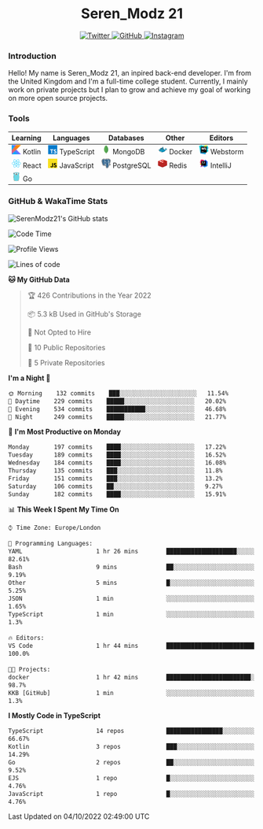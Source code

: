 <div align="center">
  <h1>Seren_Modz 21</h1>
  <a href="https://twitter.com/SerenModz21">
    <img alt="Twitter" src="https://img.shields.io/badge/twitter%20-%231DA1F2.svg?&style=for-the-badge&logo=Twitter&logoColor=white">
  </a>
  <a href="https://github.com/SerenModz21">
    <img alt="GitHub" src="https://img.shields.io/badge/github%20-%23121011.svg?&style=for-the-badge&logo=github&logoColor=white">
  </a>
  <a href="https://www.instagram.com/serenmodz21">
    <img alt="Instagram" src="https://img.shields.io/badge/instagram%20-%23E4405F.svg?&style=for-the-badge&logo=Instagram&logoColor=white">
  </a>
</div>

### Introduction

Hello! My name is Seren_Modz 21, an inpired back-end developer. I'm from the United Kingdom and I'm a full-time college student. Currently, I mainly work on private projects but I plan to grow and achieve my goal of working on more open source projects. 

### Tools

 **Learning**                                        | **Languages**                                               | **Databases**                                               | **Other**                                           | **Editors**                                                  
-----------------------------------------------------|-------------------------------------------------------------|-------------------------------------------------------------|-----------------------------------------------------|--------------------------------------------------------------
 <img width="19px" src="./assets/kotlin.svg"> Kotlin | <img width="19px" src="./assets/typescript.svg"> TypeScript | <img width="19px" src="./assets/mongodb.svg"> MongoDB       | <img width="19px" src="./assets/docker.svg"> Docker | <img width="19px" src="./assets/webstorm.svg"> Webstorm      
 <img width="19px" src="./assets/react.svg"> React   | <img width="19px" src="./assets/javascript.svg"> JavaScript | <img width="19px" src="./assets/postgresql.svg"> PostgreSQL | <img width="19px" src="./assets/redis.svg"> Redis   | <img width="19px" src="./assets/intellij-idea.svg"> IntelliJ
 <img width="19px" src="./assets/go.svg"> Go         |                                                             |                                                             |                                                     |                                                                                                               

### GitHub & WakaTime Stats

![SerenModz21's GitHub stats](https://github-readme-stats.vercel.app/api?username=SerenModz21&show_icons=true&theme=dark)

<!--START_SECTION:waka-->
![Code Time](http://img.shields.io/badge/Code%20Time-1%2C556%20hrs%2039%20mins-blue)

![Profile Views](http://img.shields.io/badge/Profile%20Views-0-blue)

![Lines of code](https://img.shields.io/badge/From%20Hello%20World%20I%27ve%20Written-13%20Thousand%20lines%20of%20code-blue)

**🐱 My GitHub Data** 

> 🏆 426 Contributions in the Year 2022
 > 
> 📦 5.3 kB Used in GitHub's Storage 
 > 
> 🚫 Not Opted to Hire
 > 
> 📜 10 Public Repositories 
 > 
> 🔑 5 Private Repositories  
 > 
**I'm a Night 🦉** 

```text
🌞 Morning    132 commits    ███░░░░░░░░░░░░░░░░░░░░░░   11.54% 
🌆 Daytime    229 commits    █████░░░░░░░░░░░░░░░░░░░░   20.02% 
🌃 Evening    534 commits    ███████████░░░░░░░░░░░░░░   46.68% 
🌙 Night      249 commits    █████░░░░░░░░░░░░░░░░░░░░   21.77%

```
📅 **I'm Most Productive on Monday** 

```text
Monday       197 commits    ████░░░░░░░░░░░░░░░░░░░░░   17.22% 
Tuesday      189 commits    ████░░░░░░░░░░░░░░░░░░░░░   16.52% 
Wednesday    184 commits    ████░░░░░░░░░░░░░░░░░░░░░   16.08% 
Thursday     135 commits    ███░░░░░░░░░░░░░░░░░░░░░░   11.8% 
Friday       151 commits    ███░░░░░░░░░░░░░░░░░░░░░░   13.2% 
Saturday     106 commits    ██░░░░░░░░░░░░░░░░░░░░░░░   9.27% 
Sunday       182 commits    ████░░░░░░░░░░░░░░░░░░░░░   15.91%

```


📊 **This Week I Spent My Time On** 

```text
⌚︎ Time Zone: Europe/London

💬 Programming Languages: 
YAML                     1 hr 26 mins        ████████████████████░░░░░   82.61% 
Bash                     9 mins              ██░░░░░░░░░░░░░░░░░░░░░░░   9.19% 
Other                    5 mins              █░░░░░░░░░░░░░░░░░░░░░░░░   5.25% 
JSON                     1 min               ░░░░░░░░░░░░░░░░░░░░░░░░░   1.65% 
TypeScript               1 min               ░░░░░░░░░░░░░░░░░░░░░░░░░   1.3%

🔥 Editors: 
VS Code                  1 hr 44 mins        █████████████████████████   100.0%

🐱‍💻 Projects: 
docker                   1 hr 42 mins        ████████████████████████░   98.7% 
KKB [GitHub]             1 min               ░░░░░░░░░░░░░░░░░░░░░░░░░   1.3%

```

**I Mostly Code in TypeScript** 

```text
TypeScript               14 repos            ████████████████░░░░░░░░░   66.67% 
Kotlin                   3 repos             ███░░░░░░░░░░░░░░░░░░░░░░   14.29% 
Go                       2 repos             ██░░░░░░░░░░░░░░░░░░░░░░░   9.52% 
EJS                      1 repo              █░░░░░░░░░░░░░░░░░░░░░░░░   4.76% 
JavaScript               1 repo              █░░░░░░░░░░░░░░░░░░░░░░░░   4.76%

```



 Last Updated on 04/10/2022 02:49:00 UTC
<!--END_SECTION:waka-->
